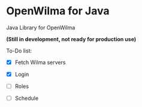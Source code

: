# OpenWilma for Java
Java Library for OpenWilma

**(Still in development, not ready for production use)**

To-Do list:
* [x] Fetch Wilma servers
* [x] Login
* [ ] Roles
* [ ] Schedule


